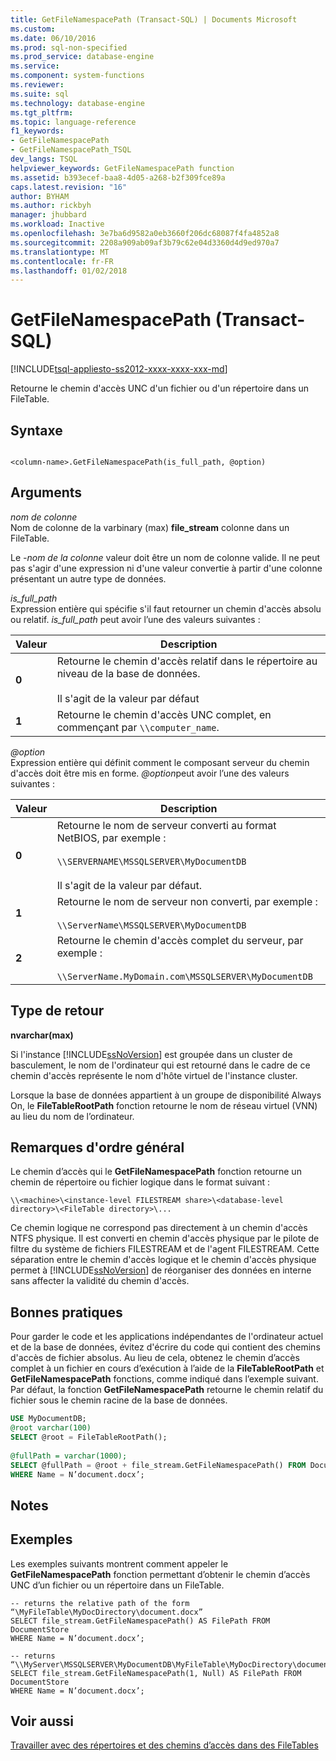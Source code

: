 ```yaml
---
title: GetFileNamespacePath (Transact-SQL) | Documents Microsoft
ms.custom: 
ms.date: 06/10/2016
ms.prod: sql-non-specified
ms.prod_service: database-engine
ms.service: 
ms.component: system-functions
ms.reviewer: 
ms.suite: sql
ms.technology: database-engine
ms.tgt_pltfrm: 
ms.topic: language-reference
f1_keywords:
- GetFileNamespacePath
- GetFileNamespacePath_TSQL
dev_langs: TSQL
helpviewer_keywords: GetFileNamespacePath function
ms.assetid: b393ecef-baa8-4d05-a268-b2f309fce89a
caps.latest.revision: "16"
author: BYHAM
ms.author: rickbyh
manager: jhubbard
ms.workload: Inactive
ms.openlocfilehash: 3e7ba6d9582a0eb3660f206dc68087f4fa4852a8
ms.sourcegitcommit: 2208a909ab09af3b79c62e04d3360d4d9ed970a7
ms.translationtype: MT
ms.contentlocale: fr-FR
ms.lasthandoff: 01/02/2018
---
```

# <a name="getfilenamespacepath-transact-sql"></a>GetFileNamespacePath (Transact-SQL)
[!INCLUDE[tsql-appliesto-ss2012-xxxx-xxxx-xxx-md](../../includes/tsql-appliesto-ss2012-xxxx-xxxx-xxx-md.md)]

  Retourne le chemin d'accès UNC d'un fichier ou d'un répertoire dans un FileTable.  
  
## <a name="syntax"></a>Syntaxe  
  
```  
  
<column-name>.GetFileNamespacePath(is_full_path, @option)  
```  
  
## <a name="arguments"></a>Arguments  
 *nom de colonne*  
 Nom de colonne de la varbinary (max) **file_stream** colonne dans un FileTable.  
  
 Le *-nom de la colonne* valeur doit être un nom de colonne valide. Il ne peut pas s'agir d'une expression ni d'une valeur convertie à partir d'une colonne présentant un autre type de données.  
  
 *is_full_path*  
 Expression entière qui spécifie s'il faut retourner un chemin d'accès absolu ou relatif. *is_full_path* peut avoir l’une des valeurs suivantes :  
  
|Valeur|Description|  
|-----------|-----------------|  
|**0**|Retourne le chemin d'accès relatif dans le répertoire au niveau de la base de données.<br /><br /> Il s'agit de la valeur par défaut|  
|**1**|Retourne le chemin d'accès UNC complet, en commençant par `\\computer_name`.|  
  
 *@option*  
 Expression entière qui définit comment le composant serveur du chemin d'accès doit être mis en forme. *@option*peut avoir l’une des valeurs suivantes :  
  
|Valeur|Description|  
|-----------|-----------------|  
|**0**|Retourne le nom de serveur converti au format NetBIOS, par exemple :<br /><br /> `\\SERVERNAME\MSSQLSERVER\MyDocumentDB`<br /><br /> Il s'agit de la valeur par défaut.|  
|**1**|Retourne le nom de serveur non converti, par exemple :<br /><br /> `\\ServerName\MSSQLSERVER\MyDocumentDB`|  
|**2**|Retourne le chemin d'accès complet du serveur, par exemple :<br /><br /> `\\ServerName.MyDomain.com\MSSQLSERVER\MyDocumentDB`|  
  
## <a name="return-type"></a>Type de retour  
 **nvarchar(max)**  
  
 Si l'instance [!INCLUDE[ssNoVersion](../../includes/ssnoversion-md.md)] est groupée dans un cluster de basculement, le nom de l'ordinateur qui est retourné dans le cadre de ce chemin d'accès représente le nom d'hôte virtuel de l'instance cluster.  
  
 Lorsque la base de données appartient à un groupe de disponibilité Always On, le **FileTableRootPath** fonction retourne le nom de réseau virtuel (VNN) au lieu du nom de l’ordinateur.  
  
## <a name="general-remarks"></a>Remarques d'ordre général  
 Le chemin d’accès qui le **GetFileNamespacePath** fonction retourne un chemin de répertoire ou fichier logique dans le format suivant :  
  
 `\\<machine>\<instance-level FILESTREAM share>\<database-level directory>\<FileTable directory>\...`  
  
 Ce chemin logique ne correspond pas directement à un chemin d'accès NTFS physique. Il est converti en chemin d'accès physique par le pilote de filtre du système de fichiers FILESTREAM et de l'agent FILESTREAM. Cette séparation entre le chemin d'accès logique et le chemin d'accès physique permet à [!INCLUDE[ssNoVersion](../../includes/ssnoversion-md.md)] de réorganiser des données en interne sans affecter la validité du chemin d'accès.  
  
## <a name="best-practices"></a>Bonnes pratiques  
 Pour garder le code et les applications indépendantes de l'ordinateur actuel et de la base de données, évitez d'écrire du code qui contient des chemins d'accès de fichier absolus. Au lieu de cela, obtenez le chemin d’accès complet à un fichier en cours d’exécution à l’aide de la **FileTableRootPath** et **GetFileNamespacePath** fonctions, comme indiqué dans l’exemple suivant. Par défaut, la fonction **GetFileNamespacePath** retourne le chemin relatif du fichier sous le chemin racine de la base de données.  
  
```sql  
USE MyDocumentDB;  
@root varchar(100)  
SELECT @root = FileTableRootPath();  
  
@fullPath = varchar(1000);  
SELECT @fullPath = @root + file_stream.GetFileNamespacePath() FROM DocumentStore  
WHERE Name = N’document.docx’;  
```  
  
## <a name="remarks"></a>Notes   
  
## <a name="examples"></a>Exemples  
 Les exemples suivants montrent comment appeler le **GetFileNamespacePath** fonction permettant d’obtenir le chemin d’accès UNC d’un fichier ou un répertoire dans un FileTable.  
  
```  
-- returns the relative path of the form “\MyFileTable\MyDocDirectory\document.docx”  
SELECT file_stream.GetFileNamespacePath() AS FilePath FROM DocumentStore  
WHERE Name = N’document.docx’;  
  
-- returns “\\MyServer\MSSQLSERVER\MyDocumentDB\MyFileTable\MyDocDirectory\document.docx”  
SELECT file_stream.GetFileNamespacePath(1, Null) AS FilePath FROM DocumentStore  
WHERE Name = N’document.docx’;  
```  
  
## <a name="see-also"></a>Voir aussi  
 [Travailler avec des répertoires et des chemins d’accès dans des FileTables](../../relational-databases/blob/work-with-directories-and-paths-in-filetables.md)  
  
  
